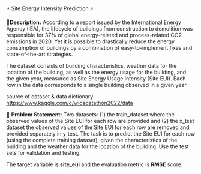⚡ Site Energy Intensity Prediction ⚡

🧾**Description:** 
According to a report issued by the International Energy Agency (IEA), the lifecycle of buildings from construction to demolition was responsible for 37% of global energy-related and process-related CO2 emissions in 2020. Yet it is possible to drastically reduce the energy consumption of buildings by a combination of easy-to-implement fixes and state-of-the-art strategies. 

The dataset consists of building characteristics, weather data for the location of the building, as well as the energy usage for the building, and the given year, measured as Site Energy Usage Intensity (Site EUI). Each row in the data corresponds to a single building observed in a given year.

source of dataset & data dictionary -  https://www.kaggle.com/c/widsdatathon2022/data

🧭 **Problem Statement:** 
Two datasets: (1) the train_dataset where the observed values of the Site EUI for each row are provided and (2) the x_test dataset the observed values of the Site EUI for each row are removed and provided separately in y_test. The task is to predict the Site EUI for each row (using the complete training dataset), given the characteristics of the building and the weather data for the location of the building. Use the test sets for validation and testing. 

The target variable is **site_eui** and the evaluation metric is **RMSE** score.

